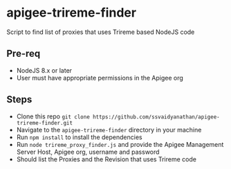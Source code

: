 # apigee-trireme-finder
Script to find list of proxies that uses Trireme based NodeJS code

## Pre-req
- NodeJS 8.x or later
- User must have appropriate permissions in the Apigee org

## Steps
- Clone this repo `git clone https://github.com/ssvaidyanathan/apigee-trireme-finder.git`
- Navigate to the `apigee-trireme-finder` directory in your machine
- Run `npm install` to install the dependencies
- Run `node trireme_proxy_finder.js` and provide the Apigee Management Server Host, Apigee org, username and password
- Should list the Proxies and the Revision that uses Trireme code
